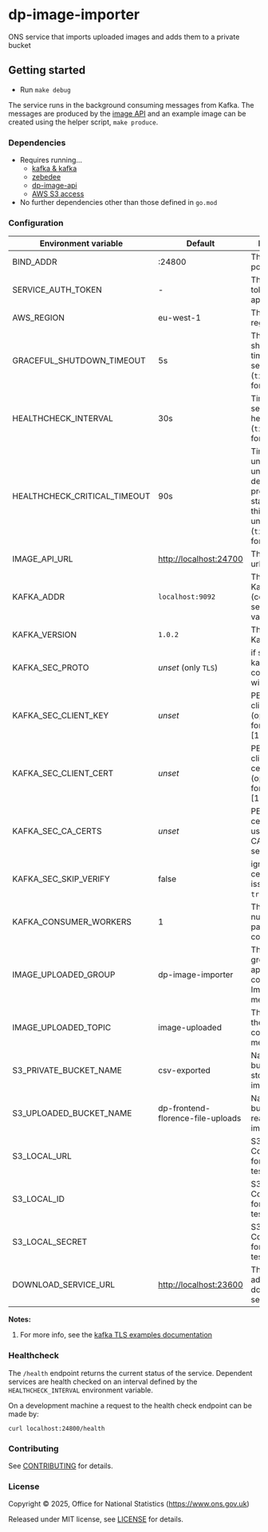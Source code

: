 # dp-image-importer

ONS service that imports uploaded images and adds them to a private bucket

## Getting started

* Run `make debug`

The service runs in the background consuming messages from Kafka. The messages are produced by the
[image API](https://github.com/ONSdigital/dp-image-api) and an example image can be created using the helper script,
`make produce`.

### Dependencies

* Requires running…
  * [kafka & kafka](https://github.com/ONSdigital/dp/blob/master/guides/INSTALLING.md#prerequisites)
  * [zebedee](https://github.com/ONSdigital/zebedee)
  * [dp-image-api](https://github.com/ONSdigital/dp-image-api)
  * [AWS S3 access](https://github.com/ONSdigital/dp/blob/master/guides/AWS_CREDENTIALS.md)
* No further dependencies other than those defined in `go.mod`

### Configuration

| Environment variable         | Default                           | Description
| ---------------------------- | --------------------------------- | -----------
| BIND_ADDR                    | :24800                            | The host and port to bind to
| SERVICE_AUTH_TOKEN           | -                                 | The service token for this app
| AWS_REGION                   | eu-west-1                         | The AWS region
| GRACEFUL_SHUTDOWN_TIMEOUT    | 5s                                | The graceful shutdown timeout in seconds (`time.Duration` format)
| HEALTHCHECK_INTERVAL         | 30s                               | Time between self-healthchecks (`time.Duration` format)
| HEALTHCHECK_CRITICAL_TIMEOUT | 90s                               | Time to wait until an unhealthy dependent propagates its state to make this app unhealthy (`time.Duration` format)
| IMAGE_API_URL                | <http://localhost:24700>            | The image api url
| KAFKA_ADDR                   | `localhost:9092`                  | The address of Kafka brokers (comma-separated values)
| KAFKA_VERSION                | `1.0.2`                           | The version of Kafka
| KAFKA_SEC_PROTO              | _unset_            (only `TLS`)   | if set to `TLS`, kafka connections will use TLS
| KAFKA_SEC_CLIENT_KEY         | _unset_                           | PEM [2] for the client key (optional, used for client auth) [1]
| KAFKA_SEC_CLIENT_CERT        | _unset_                           | PEM [2] for the client certificate (optional, used for client auth) [1]
| KAFKA_SEC_CA_CERTS           | _unset_                           | PEM [2] of CA cert chain if using private CA for the server cert [1]
| KAFKA_SEC_SKIP_VERIFY        | false                             | ignore server certificate issues if set to `true` [1]
| KAFKA_CONSUMER_WORKERS       | 1                                 | The maximum number of parallel kafka consumers
| IMAGE_UPLOADED_GROUP         | dp-image-importer                 | The consumer group this application to consume ImageUploaded messages
| IMAGE_UPLOADED_TOPIC         | image-uploaded                    | The name of the topic to consume messages from
| S3_PRIVATE_BUCKET_NAME       | csv-exported                      | Name of the S3 bucket used to store generated images
| S3_UPLOADED_BUCKET_NAME      | dp-frontend-florence-file-uploads | Name of the S3 bucket used to read original images from
| S3_LOCAL_URL                 |                                   | S3 Configuration for integration tests
| S3_LOCAL_ID                  |                                   | S3 Configuration for integration tests
| S3_LOCAL_SECRET              |                                   | S3 Configuration for integration tests
| DOWNLOAD_SERVICE_URL         | <http://localhost:23600>          | The public address of the download service

**Notes:**

1. For more info, see the [kafka TLS examples documentation](https://github.com/ONSdigital/dp-kafka/tree/main/examples#tls)

### Healthcheck

 The `/health` endpoint returns the current status of the service. Dependent services are health checked on an interval defined by the `HEALTHCHECK_INTERVAL` environment variable.

 On a development machine a request to the health check endpoint can be made by:

 `curl localhost:24800/health`

### Contributing

See [CONTRIBUTING](CONTRIBUTING.md) for details.

### License

Copyright © 2025, Office for National Statistics (<https://www.ons.gov.uk>)

Released under MIT license, see [LICENSE](LICENSE.md) for details.
